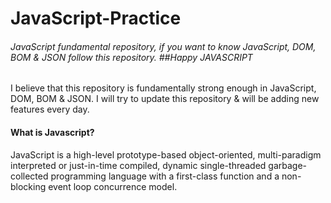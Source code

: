 # JavaScript-Practice

###### JavaScript fundamental repository, if you want to know JavaScript, DOM, BOM & JSON follow this repository. ##Happy JAVASCRIPT

I believe that this repository is fundamentally strong enough in JavaScript, DOM, BOM & JSON.
I will try to update this repository & will be adding new features every day.

#### What is Javascript?

JavaScript is a high-level prototype-based object-oriented, multi-paradigm interpreted or just-in-time compiled, dynamic single-threaded garbage-collected programming language with a first-class function and a non-blocking event loop concurrence model.
